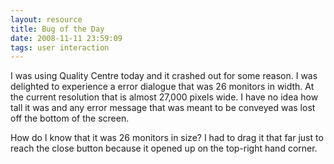 ```yaml
---
layout: resource
title: Bug of the Day
date: 2008-11-11 23:59:09
tags: user interaction
---
```

I was using Quality Centre today and it crashed out for some reason. I was delighted to experience a error dialogue that was 26 monitors in width. At the current resolution that is almost 27,000 pixels wide. I have no idea how tall it was and any error message that was meant to be conveyed was lost off the bottom of the screen.

How do I know that it was 26 monitors in size? I had to drag it that far just to reach the close button because it opened up on the top-right hand corner.